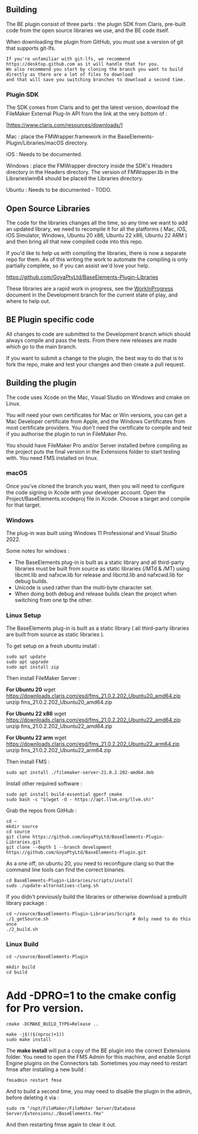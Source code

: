 ## Building

The BE plugin consist of three parts : the plugin SDK from Claris, pre-built code from the open source libraries we use, and the BE code itself.

When downloading the plugin from GitHub, you must use a version of git that supports git-lfs.

    If you're unfamiliar with git-lfs, we recommend https://desktop.github.com as it will handle that for you.
    We also recommend you start by cloning the branch you want to build directly as there are a lot of files to download
    and that will save you switching branches to download a second time.

### Plugin SDK

The SDK comes from Claris and to get the latest version, download the FileMaker External Plug-In API from the link at the very bottom of :

[https://www.claris.com/resources/downloads/]

Mac : place the FMWrapper.framework in the BaseElements-Plugin/Libraries/macOS directory.

iOS : Needs to be documented.

Windows : place the FMWrapper directory inside the SDK's Headers directory in the Headers directory. The version of FMWrapper.lib in the Libraries\win64 should be placed the Libraries directory.

Ubuntu : Needs to be documented - TODO.

## Open Source Libraries

The code for the libraries changes all the time, so any time we want to add an updated library, we need to recompile it for all the platforms ( Mac, iOS, iOS Simulator, Windows, Ubuntu 20 x86, Ubuntu 22 x86, Ubuntu 22 ARM ) and then bring all that new compiled code into this repo.

If you'd like to help us with compiling the libraries, there is now a separate repo for them. As of this writing the work to automate the compiling is only partially complete, so if you can assist we'd love your help.

https://github.com/GoyaPtyLtd/BaseElements-Plugin-Libraries

These libraries are a rapid work in progress, see the [WorkInProgress](WorkInProgress.md) document in the Development branch for the current state of play, and where to help out.

## BE Plugin specific code

All changes to code are submitted to the Development branch which should always compile and pass the tests. From there new releases are made which go to the main branch.

If you want to submit a change to the plugin, the best way to do that is to fork the repo, make and test your changes and then create a pull request.

## Building the plugin

The code uses Xcode on the Mac, Visual Studio on Windows and cmake on Linux.

You will need your own certificates for Mac or Win versions, you can get a Mac Developer certificate from Apple, and the Windows Certificates from most certificate providers. You don't need the certificate to compile and test if you authorise the plugin to run in FileMaker Pro.

You should have FileMaker Pro and/or Server installed before compiling as the project puts the final version in the Extensions folder to start testing with.  You need FMS installed on linux.

### macOS

Once you've cloned the branch you want, then you will need to configure the code signing in Xcode with your developer account. Open the Project/BaseElements.xcodeproj file in Xcode. Choose a target and compile for that target.

### Windows

The plug-in was built using Windows 11 Professional and Visual Studio 2022.

Some notes for windows :

- The BaseElements plug-in is built as a static library and all third-party libraries must be built from source as static libraries (/MTd & /MT) using libcmt.lib and nafxcw.lib for release and libcrtd.lib and nafxcwd.lib for debug builds.
- Unicode is used rather than the multi-byte character set.
- When doing both debug and release builds clean the project when switching from one tp the other.

### Linux Setup

The BaseElements plug-in is built as a static library ( all third-party libraries are built from source as static libraries ).

To get setup on a fresh ubuntu install :

    sudo apt update
    sudo apt upgrade
    sudo apt install zip

Then install FileMaker Server : 

**For Ubuntu 20**
    wget https://downloads.claris.com/esd/fms_21.0.2.202_Ubuntu20_amd64.zip
    unzip fms_21.0.2.202_Ubuntu20_amd64.zip
    
**For Ubuntu 22 x86**
    wget https://downloads.claris.com/esd/fms_21.0.2.202_Ubuntu22_amd64.zip
    unzip fms_21.0.2.202_Ubuntu22_amd64.zip

**For Ubuntu 22 arm**
    wget https://downloads.claris.com/esd/fms_21.0.2.202_Ubuntu22_arm64.zip
    unzip fms_21.0.2.202_Ubuntu22_arm64.zip

Then install FMS : 

    sudo apt install ./filemaker-server-21.0.2.202-amd64.deb

Install other required software :

    sudo apt install build-essential gperf cmake
    sudo bash -c "$(wget -O - https://apt.llvm.org/llvm.sh)"

Grab the repos from GitHub : 
 
    cd ~
    mkdir source
    cd source
    git clone https://github.com/GoyaPtyLtd/BaseElements-Plugin-Libraries.git
    git clone --depth 1 --branch development https://github.com/GoyaPtyLtd/BaseElements-Plugin.git

As a one off, on ubuntu 20, you need to reconfigure clang so that the command line tools can find the correct binaries.

    cd BaseElements-Plugin-Libraries/scripts/install
    sudo ./update-alternatives-clang.sh

If you didn't previously build the libraries or otherwise download a prebuilt library package :

    cd ~/source/BaseElements-Plugin-Libraries/Scripts
    ./1_getSource.sh                                # Only need to do this once
    ./2_build.sh

### Linux Build

    cd ~/source/BaseElements-Plugin

    mkdir build
    cd build

# Add -DPRO=1 to the cmake config for Pro version.

    cmake -DCMAKE_BUILD_TYPE=Release ..             

    make -j$(($(nproc)+1))
    sudo make install

The **make install** will put a copy of the BE plugin into the correct Extensions folder.  You need to open the FMS Admin for this machine, and enable Script Engine plugins on the Connectors tab.  Sometimes you may need to restart fmse after installing a new build : 

    fmsadmin restart fmse

And to build a second time, you may need to disable the plugin in the admin, before deleting it via : 

    sudo rm "/opt/FileMaker/FileMaker Server/Database Server/Extensions/./BaseElements.fmx"

And then restarting fmse again to clear it out.